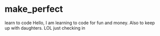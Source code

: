 # make_perfect
learn to code
Hello,  I am learning to code for fun and money. Also to keep up with daughters. LOL
just checking in
